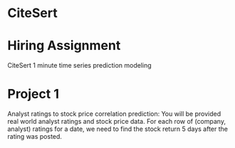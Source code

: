 # CiteSert
# Hiring Assignment
CiteSert 1 minute time series prediction modeling
# Project 1
Analyst ratings to stock price correlation prediction:
You will be provided real world analyst ratings and stock price data.
For each row of (company, analyst) ratings for a date, we need to find the stock return 5 days after the rating was posted.
